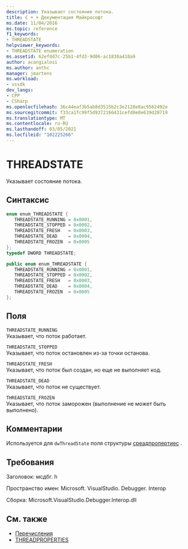 ```yaml
---
description: Указывает состояние потока.
title: С + + Документация Майкрософт
ms.date: 11/04/2016
ms.topic: reference
f1_keywords:
- THREADSTATE
helpviewer_keywords:
- THREADSTATE enumeration
ms.assetid: 62efdd7c-25b1-4fd3-9d06-ac1830a418a9
author: acangialosi
ms.author: anthc
manager: jmartens
ms.workload:
- vssdk
dev_langs:
- CPP
- CSharp
ms.openlocfilehash: 36c44eaf3b5ab8d3515b2c3e2128e8ac9562492e
ms.sourcegitcommit: f33ca1fc99f5d9372166431cefd0e0e639d20719
ms.translationtype: MT
ms.contentlocale: ru-RU
ms.lasthandoff: 03/05/2021
ms.locfileid: "102225266"
---
```

# <a name="threadstate"></a>THREADSTATE
Указывает состояние потока.

## <a name="syntax"></a>Синтаксис

```cpp
enum enum_THREADSTATE { 
   THREADSTATE_RUNNING = 0x0001,
   THREADSTATE_STOPPED = 0x0002,
   THREADSTATE_FRESH   = 0x0003,
   THREADSTATE_DEAD    = 0x0004,
   THREADSTATE_FROZEN  = 0x0005
};
typedef DWORD THREADSTATE;
```

```csharp
public enum enum_THREADSTATE { 
   THREADSTATE_RUNNING = 0x0001,
   THREADSTATE_STOPPED = 0x0002,
   THREADSTATE_FRESH   = 0x0003,
   THREADSTATE_DEAD    = 0x0004,
   THREADSTATE_FROZEN  = 0x0005
};
```

## <a name="fields"></a>Поля
 `THREADSTATE_RUNNING`\
 Указывает, что поток работает.

 `THREADSTATE_STOPPED`\
 Указывает, что поток остановлен из-за точки останова.

 `THREADSTATE_FRESH`\
 Указывает, что поток был создан, но еще не выполняет код.

 `THREADSTATE_DEAD`\
 Указывает, что поток не существует.

 `THREADSTATE_FROZEN`\
 Указывает, что поток заморожен (выполнение не может быть выполнено).

## <a name="remarks"></a>Комментарии
 Используется для `dwThreadState` поля структуры [среадпропертиес](../../../extensibility/debugger/reference/threadproperties.md) .

## <a name="requirements"></a>Требования
 Заголовок: мсдбг. h

 Пространство имен: Microsoft. VisualStudio. Debugger. Interop

 Сборка: Microsoft.VisualStudio.Debugger.Interop.dll

## <a name="see-also"></a>См. также
- [Перечисления](../../../extensibility/debugger/reference/enumerations-visual-studio-debugging.md)
- [THREADPROPERTIES](../../../extensibility/debugger/reference/threadproperties.md)
